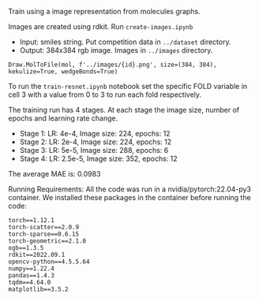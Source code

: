 Train using a image representation from molecules graphs.

Images are created using rdkit. Run `create-images.ipynb`

- Input: smiles string. Put competition data in `../dataset` directory.
- Output: 384x384 rgb image. Images in `../images` directory.

```mol = Chem.MolFromSmiles(smiles)
Draw.MolToFile(mol, f'../images/{id}.png', size=(384, 384), kekulize=True, wedgeBonds=True)
```

To run the `train-resnet.ipynb` notebook set the specific FOLD variable in cell 3 with a value from 0 to 3 to run each fold respectively.

The training run has 4 stages. At each stage the image size, number of epochs and learning rate change.
- Stage 1: LR: 4e-4, Image size: 224, epochs: 12
- Stage 2: LR: 2e-4, Image size: 224, epochs: 12
- Stage 3: LR: 5e-5, Image size: 288, epochs: 6
- Stage 4: LR: 2.5e-5, Image size: 352, epochs: 12

The average MAE is: 0.0983




Running Requirements:
All the code was run in a nvidia/pytorch:22.04-py3 container. We installed these packages in the container before running the code:
```
torch==1.12.1
torch-scatter==2.0.9
torch-sparse==0.6.15
torch-geometric==2.1.0
ogb==1.3.5
rdkit==2022.09.1
opencv-python==4.5.5.64
numpy==1.22.4
pandas==1.4.3
tqdm==4.64.0
matplotlib==3.5.2
```
